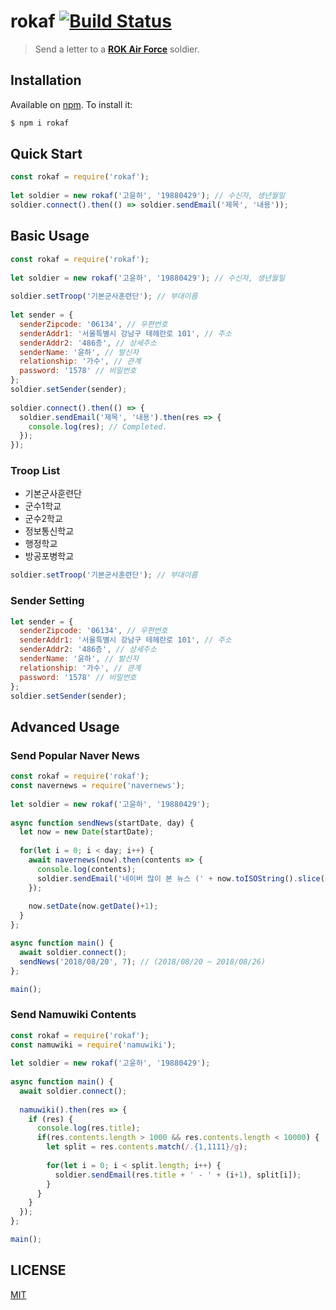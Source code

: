 # rokaf [![Build Status](https://travis-ci.com/PW486/rokaf.svg?branch=master)](https://travis-ci.com/PW486/rokaf)
> Send a letter to a [**ROK Air Force**](http://airforce.mil.kr:8081/user/indexSub.action?codyMenuSeq=147914674&siteId=atc&menuUIType=top) soldier.

## Installation
Available on [npm](http://npmjs.org/). To install it:
```bash
$ npm i rokaf
```

## Quick Start
```js
const rokaf = require('rokaf');
 
let soldier = new rokaf('고윤하', '19880429'); // 수신자, 생년월일
soldier.connect().then(() => soldier.sendEmail('제목', '내용'));
```

## Basic Usage
```js
const rokaf = require('rokaf');
 
let soldier = new rokaf('고윤하', '19880429'); // 수신자, 생년월일
 
soldier.setTroop('기본군사훈련단'); // 부대이름
 
let sender = {
  senderZipcode: '06134', // 우편번호
  senderAddr1: '서울특별시 강남구 테헤란로 101', // 주소
  senderAddr2: '486층', // 상세주소
  senderName: '윤하', // 발신자
  relationship: '가수', // 관계
  password: '1578' // 비밀번호
};
soldier.setSender(sender);
 
soldier.connect().then(() => {
  soldier.sendEmail('제목', '내용').then(res => {
    console.log(res); // Completed.
  });
});
```

### Troop List
* 기본군사훈련단
* 군수1학교
* 군수2학교
* 정보통신학교
* 행정학교
* 방공포병학교
```js
soldier.setTroop('기본군사훈련단'); // 부대이름
```

### Sender Setting
```js
let sender = {
  senderZipcode: '06134', // 우편번호
  senderAddr1: '서울특별시 강남구 테헤란로 101', // 주소
  senderAddr2: '486층', // 상세주소
  senderName: '윤하', // 발신자
  relationship: '가수', // 관계
  password: '1578' // 비밀번호
};
soldier.setSender(sender);
```

## Advanced Usage

### Send Popular Naver News
```js
const rokaf = require('rokaf');
const navernews = require('navernews');
 
let soldier = new rokaf('고윤하', '19880429');
 
async function sendNews(startDate, day) {
  let now = new Date(startDate);
  
  for(let i = 0; i < day; i++) {
    await navernews(now).then(contents => {
      console.log(contents);
      soldier.sendEmail('네이버 많이 본 뉴스 (' + now.toISOString().slice(0,10) + ')', contents);
    });
    
    now.setDate(now.getDate()+1);
  }
};

async function main() {
  await soldier.connect();
  sendNews('2018/08/20', 7); // (2018/08/20 ~ 2018/08/26)
};

main();
```

### Send Namuwiki Contents
```js
const rokaf = require('rokaf');
const namuwiki = require('namuwiki');
 
let soldier = new rokaf('고윤하', '19880429');
 
async function main() {
  await soldier.connect();
  
  namuwiki().then(res => {
    if (res) {
      console.log(res.title);
      if(res.contents.length > 1000 && res.contents.length < 10000) {
        let split = res.contents.match(/.{1,1111}/g);
        
        for(let i = 0; i < split.length; i++) {
          soldier.sendEmail(res.title + ' - ' + (i+1), split[i]);
        }
      }
    }
  });
};

main();
```

## LICENSE
[MIT](https://github.com/PW486/navernews/blob/master/LICENSE)